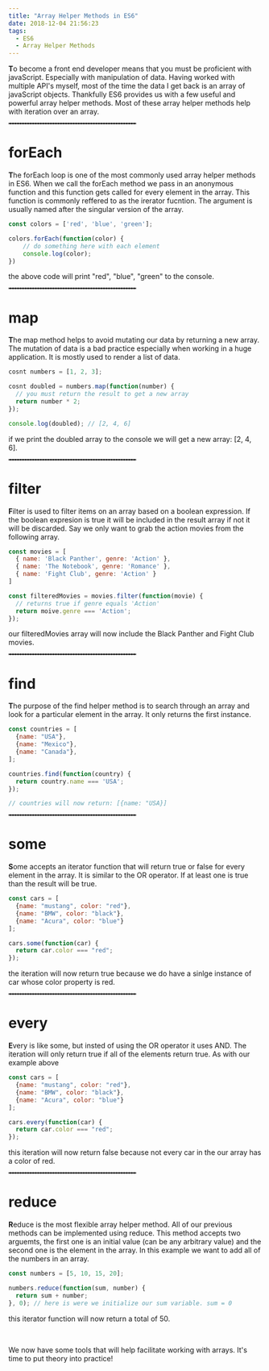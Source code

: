 ```yaml
---
title: "Array Helper Methods in ES6"
date: 2018-12-04 21:56:23
tags: 
  - ES6
  - Array Helper Methods
---
```



<strong>T</strong>o become a front end developer means that you must be proficient with javaScript. Especially with manipulation of data. Having worked with multiple API's myself, most of the time the data I get back is an array of javaScript objects. Thankfully ES6 provides us with a few useful and powerful array helper methods. Most of these array helper methods help with iteration over an array. 

<hr style="border: .5px dashed gray; width: 50%" />

# forEach 
<strong>T</strong>he forEach loop is one of the most commonly used array helper methods in ES6. When we call the forEach method we pass in an anonymous function and this function gets called for every element in the array. This function is commonly reffered to as the irerator fucntion. The argument is usually named after the singular version of the array. 

```javascript
const colors = ['red', 'blue', 'green']; 

colors.forEach(function(color) {
    // do something here with each element 
    console.log(color); 
})
```

the above code will print "red", "blue", "green" to the console. 

<hr style="border: .5px dashed gray; width: 50%" />

# map
<strong>T</strong>he map method helps to avoid mutating our data by returning a new array. The mutation of data is a bad practice especially when working in a huge application. It is mostly used to render a list of data. 

```javascript
cosnt numbers = [1, 2, 3]; 

cosnt doubled = numbers.map(function(number) {
  // you must return the result to get a new array 
  return number * 2; 
}); 

console.log(doubled); // [2, 4, 6]
```
if we print the doubled array to the console we will get a new array: [2, 4, 6].

<hr style="border: .5px dashed gray; width: 50%" />

# filter 
<strong>F</strong>ilter is used to filter items on an array based on a boolean expression.
If the boolean expresion is true it will be included in the result array if not it will be discarded. Say we only want to grab the action movies from the following array. 

```javascript
const movies = [
  { name: 'Black Panther', genre: 'Action' },
  { name: 'The Notebook', genre: 'Romance' },
  { name: 'Fight Club', genre: 'Action' }
]

const filteredMovies = movies.filter(function(movie) {
  // returns true if genre equals 'Action'
  return moive.genre === 'Action'; 
}); 
```
our filteredMovies array will now include the Black Panther and Fight Club movies. 

<hr style="border: .5px dashed gray; width: 50%" />

# find 
<strong>T</strong>he purpose of the find helper method is to search through an array and look for a particular element in the array. It only returns the first instance. 

```javascript
const countries = [
  {name: "USA"},
  {name: "Mexico"},
  {name: "Canada"},
]; 

countries.find(function(country) {
  return country.name === 'USA'; 
}); 

// countries will now return: [{name: "USA}] 
```

<hr style="border: .5px dashed gray; width: 50%" />

# some 
<strong>S</strong>ome accepts an iterator function that will return true or false for every element in the array. It is similar to the OR operator. If at least one is true than the result will be true. 
```javascript
const cars = [
  {name: "mustang", color: "red"},
  {name: "BMW", color: "black"},
  {name: "Acura", color: "blue"}
]; 

cars.some(function(car) {
  return car.color === "red"; 
}); 
```
the iteration will now return true because we do have a sinlge instance of car whose color property is red. 

<hr style="border: .5px dashed gray; width: 50%" />

# every 
<strong>E</strong>very is like some, but insted of using the OR operator it uses AND. The iteration will only return true if all of the elements return true. As with our example above

```javascript
const cars = [
  {name: "mustang", color: "red"},
  {name: "BMW", color: "black"},
  {name: "Acura", color: "blue"}
]; 

cars.every(function(car) {
  return car.color === "red"; 
}); 
```
this iteration will now return false because not every car in the our array has a color of red. 

<hr style="border: .5px dashed gray; width: 50%" />

# reduce 
<strong>R</strong>educe is the most flexible array helper method. All of our previous methods can be implemented using reduce. This method accepts two arguemts, the first one is an initial value (can be any arbitrary value) and the second one is the element in the array. In this example we want to add all of the numbers in an array. 

```javascript
const numbers = [5, 10, 15, 20]; 

numbers.reduce(function(sum, number) {
  return sum + number; 
}, 0); // here is were we initialize our sum variable. sum = 0
```
this iterator function will now return a total of 50. 

<br />

We now have some tools that will help facilitate working with arrays. It's time to put theory into practice!